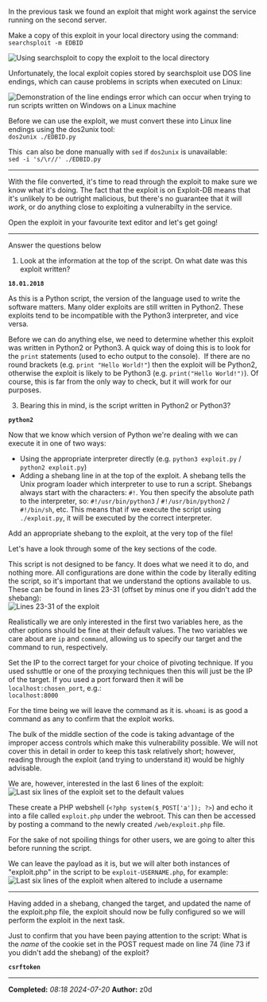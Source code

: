 In the previous task we found an exploit that might work against the service running on the second server.

Make a copy of this exploit in your local directory using the command:  
`searchsploit -m EDBID`  

![Using searchsploit to copy the exploit to the local directory](https://assets.tryhackme.com/additional/wreath-network/74c9d9ad5c3a.png)

Unfortunately, the local exploit copies stored by searchsploit use DOS line endings, which can cause problems in scripts when executed on Linux:

![Demonstration of the line endings error which can occur when trying to run scripts written on Windows on a Linux machine](https://assets.tryhackme.com/additional/wreath-network/c8bf9c7b639a.png)  

Before we can use the exploit, we must convert these into Linux line endings using the dos2unix tool:  
`dos2unix ./EDBID.py`

This  can also be done manually with `sed` if `dos2unix` is unavailable:  
`sed -i 's/\r//' ./EDBID.py`  

---

With the file converted, it's time to read through the exploit to make sure we know what it's doing. The fact that the exploit is on Exploit-DB means that it's unlikely to be outright malicious, but there's no guarantee that it will _work_, or do anything close to exploiting a vulnerabilty in the service.

Open the exploit in your favourite text editor and let's get going!  

---

Answer the questions below

1. Look at the information at the top of the script. On what date was this exploit written?  

**`18.01.2018`**

As this is a Python script, the version of the language used to write the software matters. Many older exploits are still written in Python2. These exploits tend to be incompatible with the Python3 interpreter, and vice versa.

Before we can do anything else, we need to determine whether this exploit was written in Python2 or Python3. A quick way of doing this is to look for the `print` statements (used to echo output to the console).  If there are no round brackets (e.g. `print "Hello World!"`) then the exploit will be Python2, otherwise the exploit is likely to be Python3 (e.g. `print("Hello World!")`). Of course, this is far from the only way to check, but it will work for our purposes.

3. Bearing this in mind, is the script written in Python2 or Python3?  

**`python2`**

Now that we know which version of Python we're dealing with we can execute it in one of two ways:

- Using the appropriate interpreter directly (e.g. `python3 exploit.py` / `python2 exploit.py`)
- Adding a shebang line in at the top of the exploit. A shebang tells the Unix program loader which interpreter to use to run a script. Shebangs always start with the characters: `#!`. You then specify the absolute path to the interpreter, so: `#!/usr/bin/python3` / `#!/usr/bin/python2` / `#!/bin/sh`, etc. This means that if we execute the script using `./exploit.py`, it will be executed by the correct interpreter.

Add an appropriate shebang to the exploit, at the very top of the file!  

Let's have a look through some of the key sections of the code.

This script is not designed to be fancy. It does what we need it to do, and nothing more. All configurations are done within the code by literally editing the script, so it's important that we understand the options available to us. These can be found in lines 23-31 (offset by minus one if you didn't add the shebang):  
![Lines 23-31 of the exploit](https://assets.tryhackme.com/additional/wreath-network/b6d7392de1b7.png)  

Realistically we are only interested in the first two variables here, as the other options should be fine at their default values. The two variables we care about are `ip` and `command`, allowing us to specify our target and the command to run, respectively.

Set the IP to the correct target for your choice of pivoting technique. If you used sshuttle or one of the proxying techniques then this will just be the IP of the target. If you used a port forward then it will be `localhost:chosen_port`, e.g.:  
`localhost:8000`  

For the time being we will leave the command as it is. `whoami` is as good a command as any to confirm that the exploit works.  

The bulk of the middle section of the code is taking advantage of the improper access controls which make this vulnerability possible. We will not cover this in detail in order to keep this task relatively short; however, reading through the exploit (and trying to understand it) would be highly advisable.

We are, however, interested in the last 6 lines of the exploit:  
![Last six lines of the exploit set to the default values](https://assets.tryhackme.com/additional/wreath-network/0c95035c81e7.png)  

These create a PHP webshell (`<?php system($_POST['a']); ?>`) and echo it into a file called `exploit.php` under the webroot. This can then be accessed by posting a command to the newly created `/web/exploit.php` file.

For the sake of not spoiling things for other users, we are going to alter this before running the script.

We can leave the payload as it is, but we will alter both instances of "exploit.php" in the script to be `exploit-USERNAME.php`, for example:  
![Last six lines of the exploit when altered to include a username](https://assets.tryhackme.com/additional/wreath-network/312cae5fdfc7.png)  

---

Having added in a shebang, changed the target, and updated the name of the exploit.php file, the exploit should now be fully configured so we will perform the exploit in the next task.

Just to confirm that you have been paying attention to the script: What is the _name_ of the cookie set in the POST request made on line 74 (line 73 if you didn't add the shebang) of the exploit?

**`csrftoken`**

---

**Completed:** _08:18 2024-07-20_
**Author:** z0d

